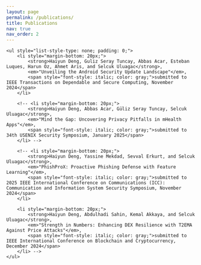 ```yaml
---
layout: page
permalink: /publications/
title: Publications
nav: true
nav_order: 2
---
```


<!-- _pages/publications.md -->

<!-- Bibsearch Feature -->

<div class="publications">

    <ul style="list-style-type: none; padding: 0;">
        <li style="margin-bottom: 20px;">
            <strong>Haiyun Deng, Guliz Seray Tuncay, Abbas Acar, Esteban Luques, Harun Oz, Ahmet Aris, and Selcuk Uluagac</strong>, 
            <em>"Unveiling the Android Security Update Landscape"</em>, 
            <span style="font-style: italic; color: gray;">submitted to IEEE Transactions on Dependable and Secure Computing, November 2024</span>
        </li>
        
        <!-- <li style="margin-bottom: 20px;">
            <strong>Haiyun Deng, Abbas Acar, Güliz Seray Tuncay, Selcuk Uluagac</strong>, 
            <em>"Mind the Gap: Uncovering Privacy Pitfalls in mHealth Apps"</em>, 
            <span style="font-style: italic; color: gray;">submitted to 34th USENIX Security Symposium, January 2025</span>
        </li> -->

        <!-- <li style="margin-bottom: 20px;">
            <strong>Haiyun Deng, Yassine Mekdad, Sevval Erkurt, and Selcuk Uluagac</strong>, 
            <em>"PhishProX: Proactive Phishing Defense with Feature Learning"</em>, 
            <span style="font-style: italic; color: gray;">submitted to 2025 IEEE International Conference on Communications (ICC): Communication and Information System Security Symposium, November 2024</span>
        </li>

        <li style="margin-bottom: 20px;">
            <strong>Haiyun Deng, Abdulhadi Sahin, Kemal Akkaya, and Selcuk Uluagac</strong>, 
            <em>"Strength in Numbers: Enhancing DEX Resilience with T2EMA Against Price Attacks"</em>, 
            <span style="font-style: italic; color: gray;">submitted to IEEE International Conference on Blockchain and Cryptocurrency, December 2024</span>
        </li> -->
    </ul>
</div>
